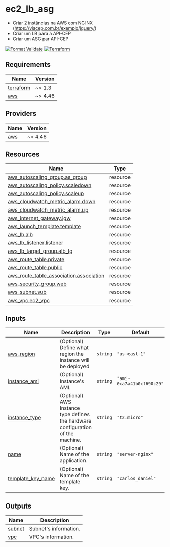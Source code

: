 <!-- BEGIN_TF_DOCS -->
# ec2\_lb\_asg

- Criar 2 instâncias na AWS com NGINX (https://viacep.com.br/exemplo/jquery/)
- Criar um LB para a API-CEP
- Criar um ASG par API-CEP

[![Format Validate](https://github.com/CarlosDaniel3/ec2_lb_asg/actions/workflows/format-validate.yml/badge.svg)](https://github.com/CarlosDaniel3/ec2_lb_asg/actions/workflows/format-validate.yml)
[![Terraform](https://github.com/CarlosDaniel3/ec2_lb_asg/actions/workflows/main.yml/badge.svg)](https://github.com/CarlosDaniel3/ec2_lb_asg/actions/workflows/main.yml)

## Requirements

| Name | Version |
|------|---------|
| <a name="requirement_terraform"></a> [terraform](#requirement\_terraform) | ~> 1.3 |
| <a name="requirement_aws"></a> [aws](#requirement\_aws) | ~> 4.46 |

## Providers

| Name | Version |
|------|---------|
| <a name="provider_aws"></a> [aws](#provider\_aws) | ~> 4.46 |

## Resources

| Name | Type |
|------|------|
| [aws_autoscaling_group.as_group](https://registry.terraform.io/providers/hashicorp/aws/latest/docs/resources/autoscaling_group) | resource |
| [aws_autoscaling_policy.scaledown](https://registry.terraform.io/providers/hashicorp/aws/latest/docs/resources/autoscaling_policy) | resource |
| [aws_autoscaling_policy.scaleup](https://registry.terraform.io/providers/hashicorp/aws/latest/docs/resources/autoscaling_policy) | resource |
| [aws_cloudwatch_metric_alarm.down](https://registry.terraform.io/providers/hashicorp/aws/latest/docs/resources/cloudwatch_metric_alarm) | resource |
| [aws_cloudwatch_metric_alarm.up](https://registry.terraform.io/providers/hashicorp/aws/latest/docs/resources/cloudwatch_metric_alarm) | resource |
| [aws_internet_gateway.igw](https://registry.terraform.io/providers/hashicorp/aws/latest/docs/resources/internet_gateway) | resource |
| [aws_launch_template.template](https://registry.terraform.io/providers/hashicorp/aws/latest/docs/resources/launch_template) | resource |
| [aws_lb.alb](https://registry.terraform.io/providers/hashicorp/aws/latest/docs/resources/lb) | resource |
| [aws_lb_listener.listener](https://registry.terraform.io/providers/hashicorp/aws/latest/docs/resources/lb_listener) | resource |
| [aws_lb_target_group.alb_tg](https://registry.terraform.io/providers/hashicorp/aws/latest/docs/resources/lb_target_group) | resource |
| [aws_route_table.private](https://registry.terraform.io/providers/hashicorp/aws/latest/docs/resources/route_table) | resource |
| [aws_route_table.public](https://registry.terraform.io/providers/hashicorp/aws/latest/docs/resources/route_table) | resource |
| [aws_route_table_association.association](https://registry.terraform.io/providers/hashicorp/aws/latest/docs/resources/route_table_association) | resource |
| [aws_security_group.web](https://registry.terraform.io/providers/hashicorp/aws/latest/docs/resources/security_group) | resource |
| [aws_subnet.sub](https://registry.terraform.io/providers/hashicorp/aws/latest/docs/resources/subnet) | resource |
| [aws_vpc.ec2_vpc](https://registry.terraform.io/providers/hashicorp/aws/latest/docs/resources/vpc) | resource |

## Inputs

| Name | Description | Type | Default | Required |
|------|-------------|------|---------|:--------:|
| <a name="input_aws_region"></a> [aws\_region](#input\_aws\_region) | (Optional) Define what region the instance will be deployed | `string` | `"us-east-1"` | no |
| <a name="input_instance_ami"></a> [instance\_ami](#input\_instance\_ami) | (Optional) Instance's AMI. | `string` | `"ami-0ca7a41b0cf690c29"` | no |
| <a name="input_instance_type"></a> [instance\_type](#input\_instance\_type) | (Optional) AWS Instance type defines the hardware configuration of the machine. | `string` | `"t2.micro"` | no |
| <a name="input_name"></a> [name](#input\_name) | (Optional) Name of the application. | `string` | `"server-nginx"` | no |
| <a name="input_template_key_name"></a> [template\_key\_name](#input\_template\_key\_name) | (Optional) Name of the template key. | `string` | `"carlos_daniel"` | no |

## Outputs

| Name | Description |
|------|-------------|
| <a name="output_subnet"></a> [subnet](#output\_subnet) | Subnet's information. |
| <a name="output_vpc"></a> [vpc](#output\_vpc) | VPC's information. |
<!-- END_TF_DOCS -->
